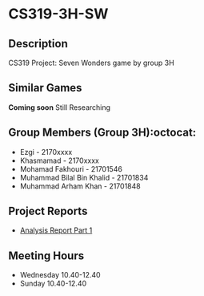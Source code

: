 # CS319-3H-SW


Description
-
CS319 Project: Seven Wonders game by group 3H

Similar Games
-
**Coming soon** Still Researching

Group Members (Group 3H):octocat:
-
* Ezgi - 2170xxxx
* Khasmamad - 2170xxxx
* Mohamad Fakhouri - 21701546
* Muhammad Bilal Bin Khalid - 21701834
* Muhammad Arham Khan - 21701848

Project Reports
-
* [Analysis Report Part 1](link)

Meeting Hours
-
* Wednesday 10.40-12.40
* Sunday 10.40-12.40